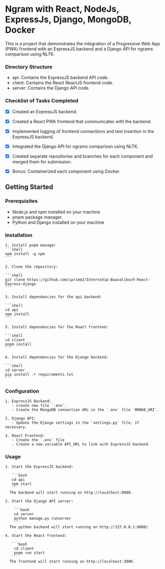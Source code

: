 # Ngram with React, NodeJs, ExpressJs, Django, MongoDB, Docker 

This is a project that demonstrates the integration of a Progressive Web App (PWA) frontend with an ExpressJS backend and a Django API for ngrams comparison using NLTK.

### Directory Structure
  - api: Contains the ExpressJS backend API code.
  - client: Contains the React ReactJS frontend code.
  - server: Contains the Django API code.

### Checklist of Tasks Completed

  - [x] Created an ExpressJS backend.
  - [x] Created a React PWA frontend that communicates with the backend.
  - [x] Implemented logging of frontend connections and text insertion in the ExpressJS backend.
  - [x] Integrated the Django API for ngrams comparison using NLTK.
  - [x] Created separate repositories and branches for each component and merged them for submission.
  - [x] Bonus: Containerized each component using Docker.


## Getting Started

  ### Prerequisites
  
  - Node.js and npm installed on your machine
  - pnpm package manager. 
  - Python and Django installed on your machine
  
  ### Installation
  
    1. Install pnpm manager
    ```shell
    npm install -g npm
    ```
    
    2. Clone the repository:
    
    ```shell
    git clone https://github.com/iprime2/Internship-Baavalibuch-React-Express-django
    ```
    
    3. Install dependencies for the api backend:
    
    ```shell
    cd api
    npm install
    ```
    
    5. Install dependencies for the React frontend:
    
    ```shell
    cd client
    pnpm install
    ```
    
    6. Install dependencies for the Django backend:
    
    ```shell
    cd server
    pip install -r requirements.txt
    ```
  
  ### Configuration
  
    1. ExpressJS Backend:
       - create new file `.env`.
       - Create the MongoDB connection URL in the `.env` file `MONGO_URI`.
    
    2. Django API:
       - Update the Django settings in the `settings.py` file, if necessary.
    
    3. React Frontend:
       - Create the `.env` file
       - Create a new variable API_URL to link with ExpressJS backend.
  
  ### Usage
    1. Start the ExpressJS backend:
  
       ```bash
       cd api
       npm start
       ```
      The backend will start running on http://localhost:8080.
  
    2. Start the Django API server:
  
        ```bash
        cd server
        python manage.py runserver
        ```
      The python backend will start running on http://127.0.0.1:8000/
  
    4. Start the React frontend:
  
       ```bash
        cd client
        pnpm run start
       ```
      The frontend will start running on http://localhost:3000.
  
    
  
  
